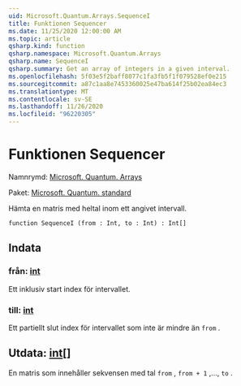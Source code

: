 ```yaml
---
uid: Microsoft.Quantum.Arrays.SequenceI
title: Funktionen Sequencer
ms.date: 11/25/2020 12:00:00 AM
ms.topic: article
qsharp.kind: function
qsharp.namespace: Microsoft.Quantum.Arrays
qsharp.name: SequenceI
qsharp.summary: Get an array of integers in a given interval.
ms.openlocfilehash: 5f03e5f2baff8077c1fa3fb5f1f079528ef0e215
ms.sourcegitcommit: a87c1aa8e7453360025e47ba614f25b02ea84ec3
ms.translationtype: MT
ms.contentlocale: sv-SE
ms.lasthandoff: 11/26/2020
ms.locfileid: "96220305"
---
```

# <a name="sequencei-function"></a>Funktionen Sequencer

Namnrymd: [Microsoft. Quantum. Arrays](xref:Microsoft.Quantum.Arrays)

Paket: [Microsoft. Quantum. standard](https://nuget.org/packages/Microsoft.Quantum.Standard)


Hämta en matris med heltal inom ett angivet intervall.

```qsharp
function SequenceI (from : Int, to : Int) : Int[]
```


## <a name="input"></a>Indata

### <a name="from--int"></a>från: [int](xref:microsoft.quantum.lang-ref.int)

Ett inklusiv start index för intervallet.


### <a name="to--int"></a>till: [int](xref:microsoft.quantum.lang-ref.int)

Ett partiellt slut index för intervallet som inte är mindre än `from` .



## <a name="output--int"></a>Utdata: [int](xref:microsoft.quantum.lang-ref.int)[]

En matris som innehåller sekvensen med tal `from` , `from + 1` ,..., `to` .